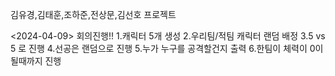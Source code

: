 김유경,김태훈,조하준,전상문,김선호 프로젝트

<2024-04-09>
회의진행!!
1.캐릭터 5개 생성
2.우리팀/적팀 캐릭터 랜덤 배정
3.5 vs 5 로 진행
4.선공은 랜덤으로 진행
5.누가 누구를 공격할건지 출력
6.한팀이 체력이 0이될때까지 진행
